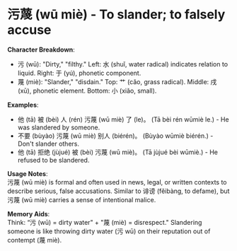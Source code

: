 # **污蔑 (wū miè) - To slander; to falsely accuse**

**Character Breakdown**:  
- 污 (wū): "Dirty," "filthy." Left: 水 (shuǐ, water radical) indicates relation to liquid. Right: 于 (yú), phonetic component.  
- 蔑 (miè): "Slander," "disdain." Top: 艹 (cǎo, grass radical). Middle: 戌 (xū), phonetic element. Bottom: 小 (xiǎo, small).

**Examples**:  
- 他 (tā) 被 (bèi) 人 (rén) 污蔑 (wū miè) 了 (le)。 (Tā bèi rén wūmiè le.) - He was slandered by someone.  
- 不要 (bùyào) 污蔑 (wū miè) 别人 (biérén)。 (Bùyào wūmiè biérén.) - Don't slander others.  
- 他 (tā) 拒绝 (jùjué) 被 (bèi) 污蔑 (wū miè)。 (Tā jùjué bèi wūmiè.) - He refused to be slandered.

**Usage Notes**:  
污蔑 (wū miè) is formal and often used in news, legal, or written contexts to describe serious, false accusations. Similar to 诽谤 (fěibàng, to defame), but 污蔑 (wū miè) carries a sense of intentional malice.

**Memory Aids**:  
Think: “污 (wū) = dirty water" + "蔑 (miè) = disrespect." Slandering someone is like throwing dirty water (污 wū) on their reputation out of contempt (蔑 miè).
